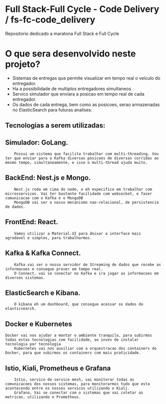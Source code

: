 # Full Stack-Full Cycle - Code Delivery / fs-fc-code_delivery
Repositorio dedicado a maratona Full Stack e Full Cycle

# O que sera desenvolvido neste projeto?
- Sistemas de entregas que permite visualizar em tempo real o veículo do entregador.
- Ha a possibilidade de multiplos entregadores simultaneos.
- Servico simulador que enviara a posicao em tempo real de cada entregador.
- Os dados de cada entrega, bem como as posicoes, serao armazenadas no ElasticSearch para futuras analises.

## Tecnologias a serem utilizadas:
## Simulador: GoLang.
        Possui um sistema que facilita trabalhar com multi-threading. Vou ter que enviar para o Kafka diversas posicoes de diversas corridas ao mesmo tempo, simultaneamente, e isso o multi-thread ajuda muito.

## BackEnd: Nest.js e Mongo.
        Nest.js roda em cima do node, e eh especifico em trabalhar com microsservicos. Vai ter bastante facilidade com websocket, e fazer comunicacao com o Kafka e o MongoDB
        MongoDB vai ser o nosso mecanismo nao-relacional, de persistencia de dados.

## FrontEnd: React.
        Vamos utilizar a Material.UI para deixar a interface mais agradavel e simples, para trabalharmos.

## Kafka & Kafka Connect.
        Kafka vai ser o nosso servidor de Streaming de dados que recebe as informacoes e consegue prover em tempo real.
        O Connect, vai se conectar no Kafka e ira jogar as informacoes em diversos sistemas.

## ElasticSearch e Kibana.
        O kibana eh um dashboard, que consegue acessar os dados do elasticsearch.

## Docker e Kubernetes
	Docker vai nos ajudar a montar o ambiente tranquilo, para subirmos todas estas tecnologias com facilidade, ao inves de instalar tecnologia por tecnologia
        Kubernetes vai nos auxiliar com a orquestracao dos containers do Docker, para que subirmos os containers com mais praticidade.

## Istio, Kiali, Prometheus e Grafana
        Istio, servico de service mesh, vai monitorar todas as comunicacoes dos nossos sistemas, para monitorarmos tudo que esta acontecendo entre os nossos servicos utilizando o Kiali.
        Grafana, Vai se conectar com o sistemas que vai coletar as metricas, utilizando o Prometheus.


